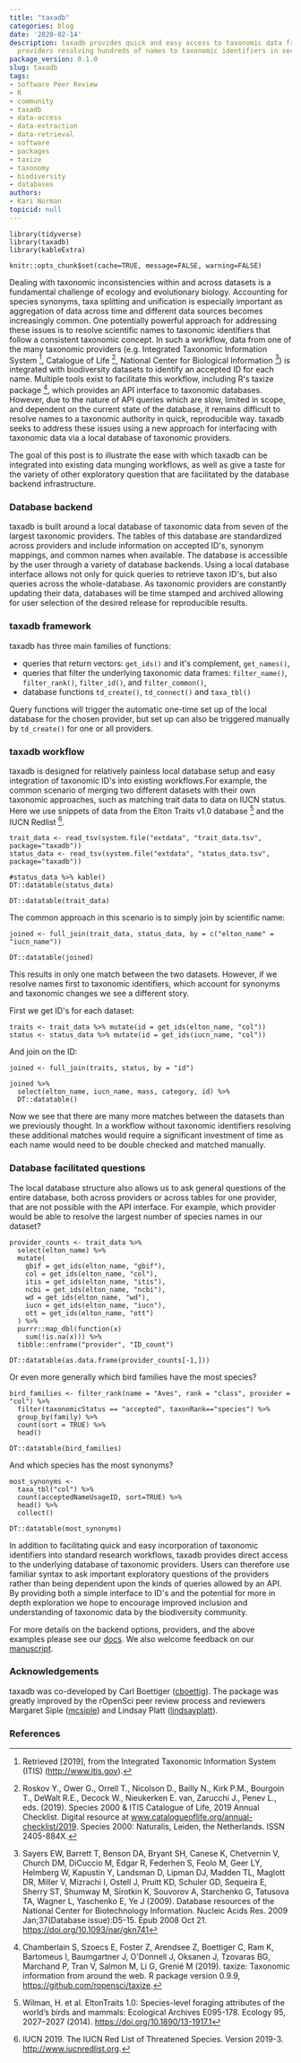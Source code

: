 ```yaml
---
title: "taxadb"
categories: blog
date: '2020-02-14'
description: taxadb provides quick and easy access to taxonomic data from multiple
  providers resolving hundreds of names to taxonomic identifiers in seconds.
package_version: 0.1.0
slug: taxadb
tags:
- Software Peer Review
- R
- community
- taxadb
- data-access
- data-extraction
- data-retrieval
- software
- packages
- taxize
- taxonomy
- biodiversity
- databases
authors: 
- Kari Norman
topicid: null
---
```


```{r, message=FALSE, echo=FALSE}
library(tidyverse)
library(taxadb)
library(kableExtra)

knitr::opts_chunk$set(cache=TRUE, message=FALSE, warning=FALSE)
```

Dealing with taxonomic inconsistencies within and across datasets is a fundamental challenge of ecology and evolutionary biology. Accounting for species synonyms, taxa splitting and unification is especially important as aggregation of data across time and different data sources becomes increasingly common. One potentially powerful approach for addressing these issues is to resolve scientific names to taxonomic identifiers that follow a consistent taxonomic concept. In such a workflow, data from one of the many taxonomic providers (e.g. Integrated Taxonomic Information System [^1], Catalogue of Life [^2], National Center for Biological Information [^3]) is integrated with biodiversity datasets to identify an accepted ID for each name. Multiple tools exist to facilitate this workflow, including R's taxize package [^4], which provides an API interface to taxonomic databases. However, due to the nature of API queries which are slow, limited in scope, and dependent on the current state of the database, it remains difficult to resolve names to a taxonomic authority in quick, reproducible way. taxadb seeks to address these issues using a new approach for interfacing with taxonomic data via a local database of taxonomic providers. 

The goal of this post is to illustrate the ease with which taxadb can be integrated into existing data munging workflows, as well as give a taste for the variety of other exploratory question that are facilitated by the database backend infrastructure.

### Database backend
taxadb is built around a local database of taxonomic data from seven of the largest taxonomic providers. The tables of this database are standardized across providers and include information on accepted ID's, synonym mappings, and common names when available. The database is accessible by the user through a variety of database backends. Using a local database interface allows not only for quick queries to retrieve taxon ID's, but also queries across the whole-database. As taxonomic providers are constantly updating their data, databases will be time stamped and archived allowing for user selection of the desired release for reproducible results. 

### taxadb framework

taxadb has three main families of functions:

- queries that return vectors: `get_ids()` and it's complement, `get_names()`,
- queries that filter the underlying taxonomic data frames: `filter_name()`, `filter_rank()`, `filter_id()`, and `filter_common()`,
- database functions  `td_create()`, `td_connect()` and `taxa_tbl()`

Query functions will trigger the automatic one-time set up of the local database for the chosen provider, but set up can also be triggered manually by `td_create()` for one or all providers.

### taxadb workflow
taxadb is designed for relatively painless local database setup and easy integration of taxonomic ID's into existing workflows.For example, the common scenario of merging two different datasets with their own taxonomic approaches, such as matching trait data to data on IUCN status. Here we use snippets of data from the Elton Traits v1.0 database [^5] and the IUCN Redlist [^6].

```{r message=FALSE}
trait_data <- read_tsv(system.file("extdata", "trait_data.tsv", package="taxadb"))
status_data <- read_tsv(system.file("extdata", "status_data.tsv", package="taxadb"))
```

```{r iucn_table, echo=FALSE, cache = FALSE}
#status_data %>% kable()
DT::datatable(status_data)
```

```{r trait_table, echo = FALSE, cache = FALSE }
DT::datatable(trait_data)
```

The common approach in this scenario is to simply join by scientific name:

```{r}
joined <- full_join(trait_data, status_data, by = c("elton_name" = "iucn_name")) 
```

```{r echo = FALSE, cache = FALSE}
DT::datatable(joined)
```

This results in only one match between the two datasets. However, if we resolve names first to taxonomic identifiers, which account for synonyms and taxonomic changes we see a different story. 

First we get ID's for each dataset:

```{r }
traits <- trait_data %>% mutate(id = get_ids(elton_name, "col"))
status <- status_data %>% mutate(id = get_ids(iucn_name, "col"))
```

And join on the ID:

```{r}
joined <- full_join(traits, status, by = "id") 
```

```{r cache = FALSE, echo = FALSE}
joined %>%  
  select(elton_name, iucn_name, mass, category, id) %>%
  DT::datatable()
```

Now we see that there are many more matches between the datasets than we previously thought. In a workflow without taxonomic identifiers resolving these additional matches would require a significant investment of time as each name would need to be double checked and matched manually. 

### Database facilitated questions

The local database structure also allows us to ask general questions of the entire database, both across providers or across tables for one provider, that are not possible with the API interface. For example, which provider would be able to resolve the largest number of species names in our dataset?

```{r}
provider_counts <- trait_data %>%
  select(elton_name) %>%
  mutate(
    gbif = get_ids(elton_name, "gbif"),
    col = get_ids(elton_name, "col"),
    itis = get_ids(elton_name, "itis"),
    ncbi = get_ids(elton_name, "ncbi"),
    wd = get_ids(elton_name, "wd"),
    iucn = get_ids(elton_name, "iucn"),
    ott = get_ids(elton_name, "ott")
  ) %>%
  purrr::map_dbl(function(x)
    sum(!is.na(x))) %>%
  tibble::enframe("provider", "ID_count")
```

```{r echo = FALSE}
DT::datatable(as.data.frame(provider_counts[-1,]))
```

Or even more generally which bird families have the most species?
```{r}
bird_families <- filter_rank(name = "Aves", rank = "class", provider = "col") %>%
  filter(taxonomicStatus == "accepted", taxonRank=="species") %>% 
  group_by(family) %>%
  count(sort = TRUE) %>%
  head()
```

```{r echo = FALSE}
DT::datatable(bird_families)
```

And which species has the most synonyms?
```{r}
most_synonyms <-
  taxa_tbl("col") %>%
  count(acceptedNameUsageID, sort=TRUE) %>%
  head() %>%
  collect()
```

```{r echo = FALSE}
DT::datatable(most_synonyms)
```

In addition to facilitating quick and easy incorporation of taxonomic identifiers into standard research workflows, taxadb provides direct access to the underlying database of taxonomic providers. Users can therefore use familiar syntax to ask important exploratory questions of the providers rather than being dependent upon the kinds of queries allowed by an API. By providing both a simple interface to ID's and the potential for more in depth exploration we hope to encourage improved inclusion and understanding of taxonomic data by the biodiversity community. 

For more details on the backend options, providers, and the above examples please see our [docs](https://docs.ropensci.org/taxadb/index.html). We also welcome feedback on our [manuscript](https://github.com/ropensci/taxadb/blob/master/paper/manuscript.Rmd).

### Acknowledgements
taxadb was co-developed by Carl Boettiger ([cboettig](https://github.com/cboettig/)). The package was greatly improved by the rOpenSci peer review process and reviewers Margaret Siple ([mcsiple](https://github.com/mcsiple)) and Lindsay Platt ([lindsayplatt](https://github.com/lindsayplatt)). 

### References

[^1]: Retrieved [2019], from the Integrated Taxonomic Information System (ITIS) (http://www.itis.gov).

[^2]: Roskov Y., Ower G., Orrell T., Nicolson D., Bailly N., Kirk P.M., Bourgoin T., DeWalt R.E., Decock W., Nieukerken E. van, Zarucchi J., Penev L., eds. (2019). Species 2000 & ITIS Catalogue of Life, 2019 Annual Checklist. Digital resource at www.catalogueoflife.org/annual-checklist/2019. Species 2000: Naturalis, Leiden, the Netherlands. ISSN 2405-884X.

[^3]: Sayers EW, Barrett T, Benson DA, Bryant SH, Canese K, Chetvernin V, Church DM, DiCuccio M, Edgar R, Federhen S, Feolo M, Geer LY, Helmberg W, Kapustin Y, Landsman D, Lipman DJ, Madden TL, Maglott DR, Miller V, Mizrachi I, Ostell J, Pruitt KD, Schuler GD, Sequeira E, Sherry ST, Shumway M, Sirotkin K, Souvorov A, Starchenko G, Tatusova TA, Wagner L, Yaschenko E, Ye J (2009). Database resources of the National Center for Biotechnology Information. Nucleic Acids Res. 2009 Jan;37(Database issue):D5-15. Epub 2008 Oct 21. <https://doi.org/10.1093/nar/gkn741>

[^4]: Chamberlain S, Szoecs E, Foster Z, Arendsee Z, Boettiger C, Ram K, Bartomeus I, Baumgartner J, O'Donnell J, Oksanen J, Tzovaras BG, Marchand P, Tran V, Salmon M, Li G, Grenié M (2019). taxize: Taxonomic information from around the web. R package version 0.9.9, https://github.com/ropensci/taxize.

[^5]: Wilman, H. et al. EltonTraits 1.0: Species-level foraging attributes of the world’s birds and mammals: Ecological Archives E095-178. Ecology 95, 2027–2027 (2014).  <https://doi.org/10.1890/13-1917.1> 

[^6]: IUCN 2019. The IUCN Red List of Threatened Species. Version 2019-3. http://www.iucnredlist.org.
